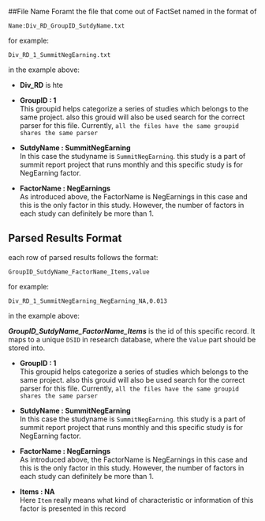 ##File Name Foramt
the file that come out of FactSet named in the format of
	
	Name:Div_RD_GroupID_SutdyName.txt

for example:
	
	Div_RD_1_SummitNegEarning.txt
in the example above:
- **Div_RD** is hte

- **GroupID : 1**  
	This groupid helps categorize a series of studies which belongs 	to the same project. also this grouid will also be used 	search for the correct parser for this file. Currently,
	`all the files have the same groupid shares the same parser`
	
- **SutdyName : SummitNegEarning**  
	In this case the studyname is `SummitNegEarning`. this study is
	a part of summit report project that runs monthly and this	specific study is for NegEarning factor.

- **FactorName : NegEarnings**  
	As introduced above, the FactorName is NegEarnings in this
	case and this is the only factor in this study. However, the 	number of factors in each study can definitely be more than 1.
	
## Parsed Results Format
	
each row of parsed results follows the format:
	
	GroupID_SutdyName_FactorName_Items,value

for example:
	
	Div_RD_1_SummitNegEarning_NegEarning_NA,0.013
in the example above:

 ***GroupID_SutdyName_FactorName_Items*** is the id of this specific record. It maps to a unique `DSID` in research database, where the `Value` part should be stored into. 

- **GroupID : 1**  
	This groupid helps categorize a series of studies which belongs 	to the same project. also this grouid will also be used 	search for the correct parser for this file. Currently,
	`all the files have the same groupid shares the same parser`
	
- **SutdyName : SummitNegEarning**  
	In this case the studyname is `SummitNegEarning`. this study is
	a part of summit report project that runs monthly and this	specific study is for NegEarning factor.

- **FactorName : NegEarnings**  
	As introduced above, the FactorName is NegEarnings in this
	case and this is the only factor in this study. However, the 	number of factors in each study can definitely be more than 1.	
- **Items : NA**  
	Here `Item` really means what kind of characteristic or	information of this factor is presented in this record